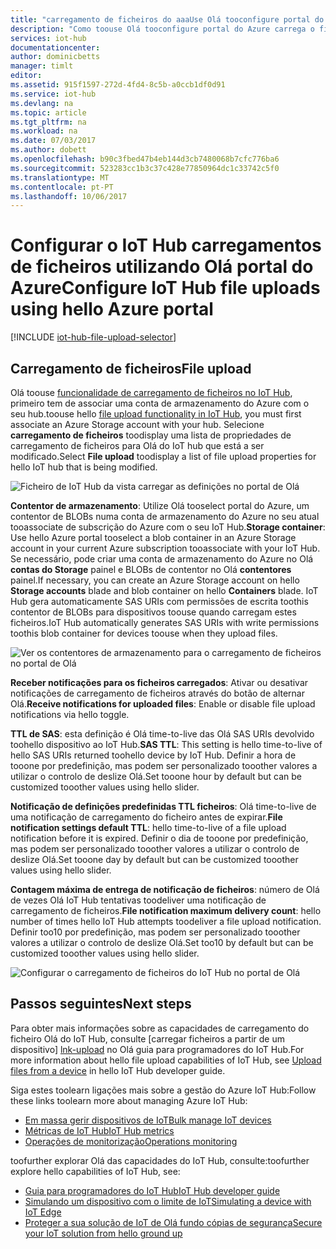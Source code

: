 ```yaml
---
title: "carregamento de ficheiros do aaaUse Olá tooconfigure portal do Azure | Microsoft Docs"
description: "Como toouse Olá tooconfigure portal do Azure carrega o ficheiro do IoT hub tooenable de dispositivos ligados. Inclui informações sobre como configurar a conta de armazenamento do Azure de destino Olá."
services: iot-hub
documentationcenter: 
author: dominicbetts
manager: timlt
editor: 
ms.assetid: 915f1597-272d-4fd4-8c5b-a0ccb1df0d91
ms.service: iot-hub
ms.devlang: na
ms.topic: article
ms.tgt_pltfrm: na
ms.workload: na
ms.date: 07/03/2017
ms.author: dobett
ms.openlocfilehash: b90c3fbed47b4eb144d3cb7480068b7cfc776ba6
ms.sourcegitcommit: 523283cc1b3c37c428e77850964dc1c33742c5f0
ms.translationtype: MT
ms.contentlocale: pt-PT
ms.lasthandoff: 10/06/2017
---
```

# <a name="configure-iot-hub-file-uploads-using-hello-azure-portal"></a><span data-ttu-id="61d7f-104">Configurar o IoT Hub carregamentos de ficheiros utilizando Olá portal do Azure</span><span class="sxs-lookup"><span data-stu-id="61d7f-104">Configure IoT Hub file uploads using hello Azure portal</span></span>

[!INCLUDE [iot-hub-file-upload-selector](../../includes/iot-hub-file-upload-selector.md)]

## <a name="file-upload"></a><span data-ttu-id="61d7f-105">Carregamento de ficheiros</span><span class="sxs-lookup"><span data-stu-id="61d7f-105">File upload</span></span>

<span data-ttu-id="61d7f-106">Olá toouse [funcionalidade de carregamento de ficheiros no IoT Hub][lnk-upload], primeiro tem de associar uma conta de armazenamento do Azure com o seu hub.</span><span class="sxs-lookup"><span data-stu-id="61d7f-106">toouse hello [file upload functionality in IoT Hub][lnk-upload], you must first associate an Azure Storage account with your hub.</span></span> <span data-ttu-id="61d7f-107">Selecione **carregamento de ficheiros** toodisplay uma lista de propriedades de carregamento de ficheiros para Olá do IoT hub que está a ser modificado.</span><span class="sxs-lookup"><span data-stu-id="61d7f-107">Select **File upload** toodisplay a list of file upload properties for hello IoT hub that is being modified.</span></span>

![Ficheiro de IoT Hub da vista carregar as definições no portal de Olá][13]

<span data-ttu-id="61d7f-109">**Contentor de armazenamento**: Utilize Olá tooselect portal do Azure, um contentor de BLOBs numa conta de armazenamento do Azure no seu atual tooassociate de subscrição do Azure com o seu IoT Hub.</span><span class="sxs-lookup"><span data-stu-id="61d7f-109">**Storage container**: Use hello Azure portal tooselect a blob container in an Azure Storage account in your current Azure subscription tooassociate with your IoT Hub.</span></span> <span data-ttu-id="61d7f-110">Se necessário, pode criar uma conta de armazenamento do Azure no Olá **contas do Storage** painel e BLOBs de contentor no Olá **contentores** painel.</span><span class="sxs-lookup"><span data-stu-id="61d7f-110">If necessary, you can create an Azure Storage account on hello **Storage accounts** blade and blob container on hello **Containers** blade.</span></span> <span data-ttu-id="61d7f-111">IoT Hub gera automaticamente SAS URIs com permissões de escrita toothis contentor de BLOBs para dispositivos toouse quando carregam estes ficheiros.</span><span class="sxs-lookup"><span data-stu-id="61d7f-111">IoT Hub automatically generates SAS URIs with write permissions toothis blob container for devices toouse when they upload files.</span></span>

![Ver os contentores de armazenamento para o carregamento de ficheiros no portal de Olá][14]

<span data-ttu-id="61d7f-113">**Receber notificações para os ficheiros carregados**: Ativar ou desativar notificações de carregamento de ficheiros através do botão de alternar Olá.</span><span class="sxs-lookup"><span data-stu-id="61d7f-113">**Receive notifications for uploaded files**: Enable or disable file upload notifications via hello toggle.</span></span>

<span data-ttu-id="61d7f-114">**TTL de SAS**: esta definição é Olá time-to-live das Olá SAS URIs devolvido toohello dispositivo ao IoT Hub.</span><span class="sxs-lookup"><span data-stu-id="61d7f-114">**SAS TTL**: This setting is hello time-to-live of hello SAS URIs returned toohello device by IoT Hub.</span></span> <span data-ttu-id="61d7f-115">Definir a hora de tooone por predefinição, mas podem ser personalizado tooother valores a utilizar o controlo de deslize Olá.</span><span class="sxs-lookup"><span data-stu-id="61d7f-115">Set tooone hour by default but can be customized tooother values using hello slider.</span></span>

<span data-ttu-id="61d7f-116">**Notificação de definições predefinidas TTL ficheiros**: Olá time-to-live de uma notificação de carregamento do ficheiro antes de expirar.</span><span class="sxs-lookup"><span data-stu-id="61d7f-116">**File notification settings default TTL**: hello time-to-live of a file upload notification before it is expired.</span></span> <span data-ttu-id="61d7f-117">Definir o dia de tooone por predefinição, mas podem ser personalizado tooother valores a utilizar o controlo de deslize Olá.</span><span class="sxs-lookup"><span data-stu-id="61d7f-117">Set tooone day by default but can be customized tooother values using hello slider.</span></span>

<span data-ttu-id="61d7f-118">**Contagem máxima de entrega de notificação de ficheiros**: número de Olá de vezes Olá IoT Hub tentativas toodeliver uma notificação de carregamento de ficheiros.</span><span class="sxs-lookup"><span data-stu-id="61d7f-118">**File notification maximum delivery count**: hello number of times hello IoT Hub attempts toodeliver a file upload notification.</span></span> <span data-ttu-id="61d7f-119">Definir too10 por predefinição, mas podem ser personalizado tooother valores a utilizar o controlo de deslize Olá.</span><span class="sxs-lookup"><span data-stu-id="61d7f-119">Set too10 by default but can be customized tooother values using hello slider.</span></span>

![Configurar o carregamento de ficheiros do IoT Hub no portal de Olá][15]

## <a name="next-steps"></a><span data-ttu-id="61d7f-121">Passos seguintes</span><span class="sxs-lookup"><span data-stu-id="61d7f-121">Next steps</span></span>

<span data-ttu-id="61d7f-122">Para obter mais informações sobre as capacidades de carregamento do ficheiro Olá do IoT Hub, consulte [carregar ficheiros a partir de um dispositivo] [ lnk-upload] no Olá guia para programadores do IoT Hub.</span><span class="sxs-lookup"><span data-stu-id="61d7f-122">For more information about hello file upload capabilities of IoT Hub, see [Upload files from a device][lnk-upload] in hello IoT Hub developer guide.</span></span>

<span data-ttu-id="61d7f-123">Siga estes toolearn ligações mais sobre a gestão do Azure IoT Hub:</span><span class="sxs-lookup"><span data-stu-id="61d7f-123">Follow these links toolearn more about managing Azure IoT Hub:</span></span>

* <span data-ttu-id="61d7f-124">[Em massa gerir dispositivos de IoT][lnk-bulk]</span><span class="sxs-lookup"><span data-stu-id="61d7f-124">[Bulk manage IoT devices][lnk-bulk]</span></span>
* <span data-ttu-id="61d7f-125">[Métricas de IoT Hub][lnk-metrics]</span><span class="sxs-lookup"><span data-stu-id="61d7f-125">[IoT Hub metrics][lnk-metrics]</span></span>
* <span data-ttu-id="61d7f-126">[Operações de monitorização][lnk-monitor]</span><span class="sxs-lookup"><span data-stu-id="61d7f-126">[Operations monitoring][lnk-monitor]</span></span>

<span data-ttu-id="61d7f-127">toofurther explorar Olá das capacidades do IoT Hub, consulte:</span><span class="sxs-lookup"><span data-stu-id="61d7f-127">toofurther explore hello capabilities of IoT Hub, see:</span></span>

* <span data-ttu-id="61d7f-128">[Guia para programadores do IoT Hub][lnk-devguide]</span><span class="sxs-lookup"><span data-stu-id="61d7f-128">[IoT Hub developer guide][lnk-devguide]</span></span>
* <span data-ttu-id="61d7f-129">[Simulando um dispositivo com o limite de IoT][lnk-iotedge]</span><span class="sxs-lookup"><span data-stu-id="61d7f-129">[Simulating a device with IoT Edge][lnk-iotedge]</span></span>
* <span data-ttu-id="61d7f-130">[Proteger a sua solução de IoT de Olá fundo cópias de segurança][lnk-securing]</span><span class="sxs-lookup"><span data-stu-id="61d7f-130">[Secure your IoT solution from hello ground up][lnk-securing]</span></span>

[13]: ./media/iot-hub-configure-file-upload/file-upload-settings.png
[14]: ./media/iot-hub-configure-file-upload/file-upload-container-selection.png
[15]: ./media/iot-hub-configure-file-upload/file-upload-selected-container.png

[lnk-upload]: iot-hub-devguide-file-upload.md

[lnk-bulk]: iot-hub-bulk-identity-mgmt.md
[lnk-metrics]: iot-hub-metrics.md
[lnk-monitor]: iot-hub-operations-monitoring.md

[lnk-devguide]: iot-hub-devguide.md
[lnk-iotedge]: iot-hub-linux-iot-edge-simulated-device.md
[lnk-securing]: iot-hub-security-ground-up.md
